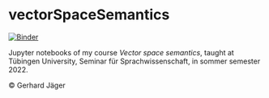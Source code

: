 # vectorSpaceSemantics

[![Binder](https://mybinder.org/badge_logo.svg)](https://mybinder.org/v2/gh/gerhardJaeger/vectorSpaceSemantics/HEAD)

Jupyter notebooks of my course *Vector space semantics*, taught at Tübingen University, Seminar für Sprachwissenschaft, in sommer semester 2022.

© Gerhard Jäger

